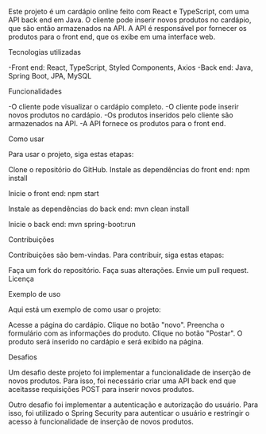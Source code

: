 Este projeto é um cardápio online feito com React e TypeScript, com uma API back end em Java. O cliente pode inserir novos produtos no cardápio, que são então armazenados na API. A API é responsável por fornecer os produtos para o front end, que os exibe em uma interface web.

  Tecnologias utilizadas

-Front end: React, TypeScript, Styled Components, Axios
-Back end: Java, Spring Boot, JPA, MySQL

 Funcionalidades

-O cliente pode visualizar o cardápio completo.
-O cliente pode inserir novos produtos no cardápio.
-Os produtos inseridos pelo cliente são armazenados na API.
-A API fornece os produtos para o front end.

 Como usar

Para usar o projeto, siga estas etapas:

Clone o repositório do GitHub.
Instale as dependências do front end:
       npm install

Inicie o front end:
       npm start
       
Instale as dependências do back end:
     mvn clean install
     
Inicie o back end:
     mvn spring-boot:run

     
  Contribuições

Contribuições são bem-vindas. Para contribuir, siga estas etapas:

Faça um fork do repositório.
Faça suas alterações.
Envie um pull request.
Licença


  Exemplo de uso

Aqui está um exemplo de como usar o projeto:

Acesse a página do cardápio.
Clique no botão "novo".
Preencha o formulário com as informações do produto.
Clique no botão "Postar".
O produto será inserido no cardápio e será exibido na página.

  Desafios

Um desafio deste projeto foi implementar a funcionalidade de inserção de novos produtos. Para isso, foi necessário criar uma API back end que aceitasse requisições POST para inserir novos produtos.

Outro desafio foi implementar a autenticação e autorização do usuário. Para isso, foi utilizado o Spring Security para autenticar o usuário e restringir o acesso à funcionalidade de inserção de novos produtos.

